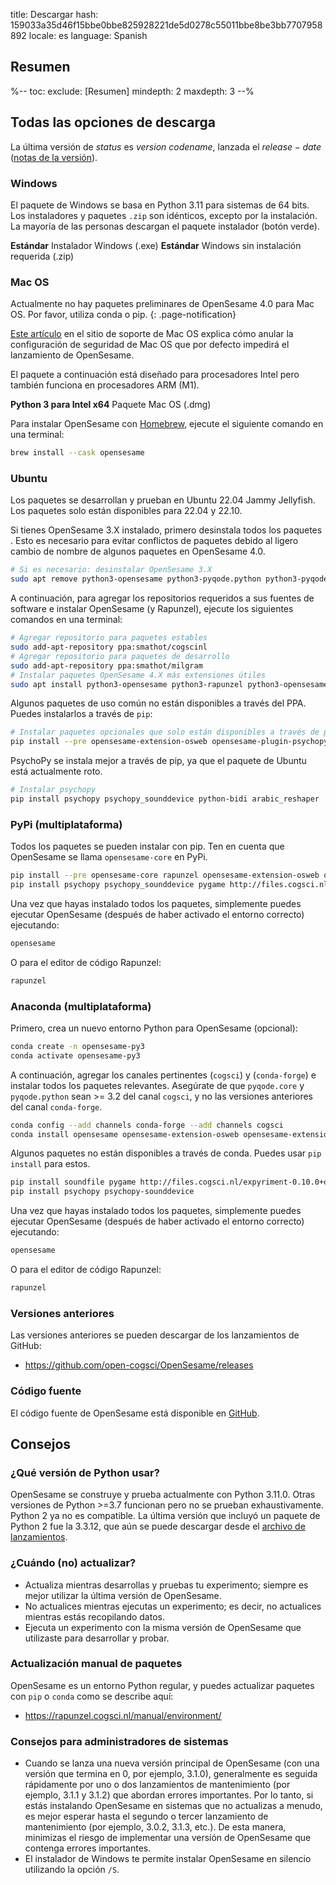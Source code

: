 title: Descargar
hash: 159033a35d46f15bbe0bbe825928221de5d0278c55011bbe8be3bb7707958892
locale: es
language: Spanish

<script>
function startDownload(url) {
	document.getElementById('click-here').href = url
	window.location.href = url
	document.getElementById('descarga-iniciada').style.display = 'block'
	document.getElementById('descarga-iniciada').scrollIntoView()
}
</script>

<div class="info-box" id="descarga-iniciada" markdown="1" style="display:none;">

<h3>¡Tu descarga debería comenzar en breve!</h3>

<a role="button" class="btn btn-success btn-align-left" href="https://www.buymeacoffee.com/cogsci">
<span class="glyphicon glyphicon-heart" aria-hidden="true"></span>
¡Ayúdanos a mantenernos enfocados y cómpranos un café!
</a>

El café nos mantiene despiertos para que podamos desarrollar software gratuito y responder a tus preguntas en el foro de soporte.

Haz clic <a id="click-here">aquí</a> si tu descarga no comienza.
</div>


## Resumen

%--
toc:
 exclude: [Resumen]
 mindepth: 2
 maxdepth: 3
--%


## Todas las opciones de descarga

La última versión de $status$ es $version$ *$codename$*, lanzada el $release-date$ ([notas de la versión](http://osdoc.cogsci.nl/$branch$/notes/$notes$)).


### Windows

El paquete de Windows se basa en Python 3.11 para sistemas de 64 bits. Los instaladores y paquetes `.zip` son idénticos, excepto por la instalación. La mayoría de las personas descargan el paquete instalador (botón verde).

<a role="button" class="btn btn-success btn-align-left" onclick="startDownload('$url-windows-exe-py3$')">
	<b>Estándar</b> Instalador Windows (.exe)
</a>

<a role="button" class="btn btn-default btn-align-left" onclick="startDownload('$url-windows-zip-py3$')">
	<b>Estándar</b> Windows sin instalación requerida (.zip)
</a>


### Mac OS

Actualmente no hay paquetes preliminares de OpenSesame 4.0 para Mac OS. Por favor, utiliza conda o pip.
{: .page-notification}

[Este artículo](https://support.apple.com/en-in/guide/mac-help/mh40616/mac) en el sitio de soporte de Mac OS explica cómo anular la configuración de seguridad de Mac OS que por defecto impedirá el lanzamiento de OpenSesame.

El paquete a continuación está diseñado para procesadores Intel pero también funciona en procesadores ARM (M1).

<a role="button" class="btn btn-default btn-align-left" onclick="startDownload('$url-osx-dmg-x64-py3$')">
	<b>Python 3 para Intel x64</b> Paquete Mac OS (.dmg)
</a>

Para instalar OpenSesame con [Homebrew](https://brew.sh/), ejecute el siguiente comando en una terminal:

```bash
brew install --cask opensesame
```


### Ubuntu

Los paquetes se desarrollan y prueban en Ubuntu 22.04 Jammy Jellyfish. Los paquetes solo están disponibles para 22.04 y 22.10.

Si tienes OpenSesame 3.X instalado, primero desinstala todos los paquetes . Esto es necesario para evitar conflictos de paquetes debido al ligero cambio de nombre de algunos paquetes en OpenSesame 4.0.

```bash
# Si es necesario: desinstalar OpenSesame 3.X
sudo apt remove python3-opensesame python3-pyqode.python python3-pyqode.core python3-rapunzel python3-opensesame-extension* python3-opensesame-plugin*
```

A continuación, para agregar los repositorios requeridos a sus fuentes de software e instalar OpenSesame (y Rapunzel), ejecute los siguientes comandos en una terminal:

```bash
# Agregar repositorio para paquetes estables
sudo add-apt-repository ppa:smathot/cogscinl
# Agregar repositorio para paquetes de desarrollo
sudo add-apt-repository ppa:smathot/milgram
# Instalar paquetes OpenSesame 4.X más extensiones útiles
sudo apt install python3-opensesame python3-rapunzel python3-opensesame-extension-updater python3-pygaze python3-pygame python3-opensesame-extension-language-server
```

Algunos paquetes de uso común no están disponibles a través del PPA. Puedes instalarlos a través de `pip`:

```bash
# Instalar paquetes opcionales que solo están disponibles a través de pip
pip install --pre opensesame-extension-osweb opensesame-plugin-psychopy opensesame-plugin-media_player_mpy http://files.cogsci.nl/expyriment-0.10.0+opensesame2-py3-none-any.whl
```

PsychoPy se instala mejor a través de pip, ya que el paquete de Ubuntu está actualmente roto.

```bash
# Instalar psychopy
pip install psychopy psychopy_sounddevice python-bidi arabic_reshaper
```


### PyPi (multiplataforma)

Todos los paquetes se pueden instalar con pip. Ten en cuenta que OpenSesame se llama `opensesame-core` en PyPi.

```bash
pip install --pre opensesame-core rapunzel opensesame-extension-osweb opensesame-extension-updater opensesame-plugin-psychopy opensesame-plugin-media_player_mpy
pip install psychopy psychopy_sounddevice pygame http://files.cogsci.nl/expyriment-0.10.0+opensesame2-py3-none-any.whl https://github.com/smathot/PyGaze/releases/download/prerelease%2F0.8.0a3/python_pygaze-0.8.0a3-py3-none-any.whl
```

Una vez que hayas instalado todos los paquetes, simplemente puedes ejecutar OpenSesame (después de haber activado el entorno correcto) ejecutando:

```bash
opensesame
```

O para el editor de código Rapunzel:

```bash
rapunzel
```


### Anaconda (multiplataforma)

Primero, crea un nuevo entorno Python para OpenSesame (opcional):

```bash
conda create -n opensesame-py3
conda activate opensesame-py3
```

A continuación, agregar los canales pertinentes (`cogsci`) y (`conda-forge`) e instalar todos los paquetes relevantes. Asegúrate de que `pyqode.core` y `pyqode.python` sean >= 3.2 del canal `cogsci`, y no las versiones anteriores del canal `conda-forge`.

```bash
conda config --add channels conda-forge --add channels cogsci
conda install opensesame opensesame-extension-osweb opensesame-extension-updater opensesame-plugin-psychopy rapunzel pygaze qtconsole pyqtwebengine wxpython
```

Algunos paquetes no están disponibles a través de conda. Puedes usar `pip install` para estos.

```bash
pip install soundfile pygame http://files.cogsci.nl/expyriment-0.10.0+opensesame2-py3-none-any.whl
pip install psychopy psychopy-sounddevice
```

Una vez que hayas instalado todos los paquetes, simplemente puedes ejecutar OpenSesame (después de haber activado el entorno correcto) ejecutando:

```bash
opensesame
```

O para el editor de código Rapunzel:

```bash
rapunzel
```


### Versiones anteriores

Las versiones anteriores se pueden descargar de los lanzamientos de GitHub:

- <https://github.com/open-cogsci/OpenSesame/releases>


### Código fuente

El código fuente de OpenSesame está disponible en [GitHub](https://github.com/open-cogsci/OpenSesame).


## Consejos


### ¿Qué versión de Python usar?

OpenSesame se construye y prueba actualmente con Python 3.11.0. Otras versiones de Python >=3.7 funcionan pero no se prueban exhaustivamente. Python 2 ya no es compatible. La última versión que incluyó un paquete de Python 2 fue la 3.3.12, que aún se puede descargar desde el [archivo de lanzamientos](https://github.com/open-cogsci/OpenSesame/releases/tag/release%2F3.3.12).


### ¿Cuándo (no) actualizar?

- Actualiza mientras desarrollas y pruebas tu experimento; siempre es mejor utilizar la última versión de OpenSesame.
- No actualices mientras ejecutas un experimento; es decir, no actualices mientras estás recopilando datos.
- Ejecuta un experimento con la misma versión de OpenSesame que utilizaste para desarrollar y probar.


### Actualización manual de paquetes

OpenSesame es un entorno Python regular, y puedes actualizar paquetes con `pip` o `conda` como se describe aquí:

- <https://rapunzel.cogsci.nl/manual/environment/>


### Consejos para administradores de sistemas

- Cuando se lanza una nueva versión principal de OpenSesame (con una versión que termina en 0, por ejemplo, 3.1.0), generalmente es seguida rápidamente por uno o dos lanzamientos de mantenimiento (por ejemplo, 3.1.1 y 3.1.2) que abordan errores importantes. Por lo tanto, si estás instalando OpenSesame en sistemas que no actualizas a menudo, es mejor esperar hasta el segundo o tercer lanzamiento de mantenimiento (por ejemplo, 3.0.2, 3.1.3, etc.). De esta manera, minimizas el riesgo de implementar una versión de OpenSesame que contenga errores importantes.
- El instalador de Windows te permite instalar OpenSesame en silencio utilizando la opción `/S`.

